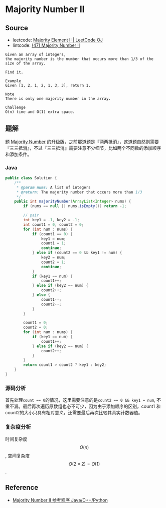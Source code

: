 # Majority Number II

## Source

- leetcode: [Majority Element II | LeetCode OJ](https://leetcode.com/problems/majority-element-ii/)
- lintcode: [(47) Majority Number II](http://www.lintcode.com/en/problem/majority-number-ii/)

```
Given an array of integers,
the majority number is the number that occurs more than 1/3 of the size of the array.

Find it.

Example
Given [1, 2, 1, 2, 1, 3, 3], return 1.

Note
There is only one majority number in the array.

Challenge
O(n) time and O(1) extra space.
```

## 题解

题 [Majority Number](http://algorithm.yuanbin.me/zh-cn/math_and_bit_manipulation/majority_number.html) 的升级版，之前那道题是『两两抵消』，这道题自然则需要『三三抵消』，不过『三三抵消』需要注意不少细节，比如两个不同数的添加顺序和添加条件。

### Java

```java
public class Solution {
    /**
     * @param nums: A list of integers
     * @return: The majority number that occurs more than 1/3
     */
    public int majorityNumber(ArrayList<Integer> nums) {
        if (nums == null || nums.isEmpty()) return -1;

        // pair
        int key1 = -1, key2 = -1;
        int count1 = 0, count2 = 0;
        for (int num : nums) {
            if (count1 == 0) {
                key1 = num;
                count1 = 1;
                continue;
            } else if (count2 == 0 && key1 != num) {
                key2 = num;
                count2 = 1;
                continue;
            }
            if (key1 == num) {
                count1++;
            } else if (key2 == num) {
                count2++;
            } else {
                count1--;
                count2--;
            }
        }

        count1 = 0;
        count2 = 0;
        for (int num : nums) {
            if (key1 == num) {
                count1++;
            } else if (key2 == num) {
                count2++;
            }
        }
        return count1 > count2 ? key1 : key2;
    }
}
```

### 源码分析

首先处理`count == 0`的情况，这里需要注意的是`count2 == 0 && key1 = num`, 不重不漏。最后再次遍历原数组也必不可少，因为由于添加顺序的区别，count1 和 count2的大小只具有相对意义，还需要最后再次比较其真实计数器值。

### 复杂度分析

时间复杂度 $$O(n)$$, 空间复杂度 $$O(2 \times 2) = O(1)$$.

## Reference

- [Majority Number II 参考程序 Java/C++/Python](http://www.jiuzhang.com/solutions/majority-number-ii/)
